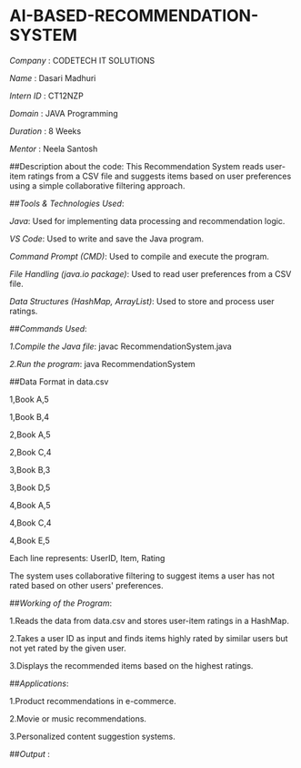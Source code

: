 # AI-BASED-RECOMMENDATION-SYSTEM

*Company* : CODETECH IT SOLUTIONS

*Name* : Dasari Madhuri

*Intern ID* : CT12NZP

*Domain* : JAVA Programming

*Duration* : 8 Weeks

*Mentor* : Neela Santosh

##Description about the code: This Recommendation System reads user-item ratings from a CSV file and suggests items based on user preferences using a simple collaborative filtering approach.

##*Tools & Technologies Used*: 

*Java*: Used for implementing data processing and recommendation logic.

*VS Code*: Used to write and save the Java program.

*Command Prompt (CMD)*: Used to compile and execute the program.

*File Handling (java.io package)*: Used to read user preferences from a CSV file.

*Data Structures (HashMap, ArrayList)*: Used to store and process user ratings.

##*Commands Used*:

*1.Compile the Java file*: javac RecommendationSystem.java

*2.Run the program*: java RecommendationSystem

##Data Format  in data.csv

1,Book A,5

1,Book B,4

2,Book A,5

2,Book C,4

3,Book B,3

3,Book D,5

4,Book A,5

4,Book C,4

4,Book E,5

Each line represents: UserID, Item, Rating

The system uses collaborative filtering to suggest items a user has not rated based on other users' preferences.


##*Working of the Program*:

1.Reads the data from data.csv and stores user-item ratings in a HashMap.

2.Takes a user ID as input and finds items highly rated by similar users but not yet rated by the given user.

3.Displays the recommended items based on the highest ratings.


##*Applications*:

1.Product recommendations in e-commerce.

2.Movie or music recommendations.

3.Personalized content suggestion systems.

##*Output* : 

